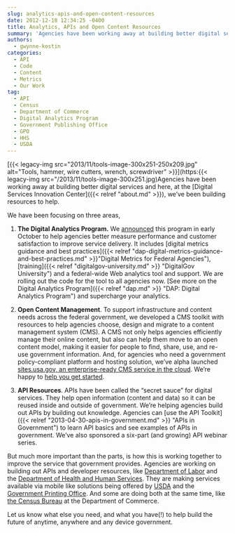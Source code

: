 ```yaml
---
slug: analytics-apis-and-open-content-resources
date: 2012-12-18 12:34:25 -0400
title: Analytics, APIs and Open Content Resources
summary: 'Agencies have been working away at building better digital services and here, at the Digital Services Innovation Center, we&#8217;ve been building resources to help. We have been focusing on three areas, 1. The Digital Analytics Program. We announced this program in early October to help agencies better measure performance and customer satisfaction'
authors:
  - gwynne-kostin
categories:
  - API
  - Code
  - Content
  - Metrics
  - Our Work
tag:
  - API
  - Census
  - Department of Commerce
  - Digital Analytics Program
  - Government Publishing Office
  - GPO
  - HHS
  - USDA
---
```


[{{< legacy-img src="2013/11/tools-image-300x251-250x209.jpg" alt="Tools, hammer, wire cutters, wrench, screwdriver" >}}](https:{{< legacy-img src="/2013/11/tools-image-300x251.jpg)Agencies have been working away at building better digital services and here, at the [Digital Services Innovation Center]({{< relref "about.md" >}}), we&#8217;ve been building resources to help.

We have been focusing on three areas,

1. **The Digital Analytics Program.** We [announced](http://gsablogs.gsa.gov/dsic/2012/10/05/digital-analytics-program-helps-agencies-measure-web-performance/) this program in early October to help agencies better measure performance and customer satisfaction to improve service delivery. It includes [digital metrics guidance and best practices]({{< relref "dap-digital-metrics-guidance-and-best-practices.md" >}}"Digital Metrics for Federal Agencies"), [training]({{< relref "digitalgov-university.md" >}} "DigitalGov University") and a federal-wide Web analytics tool and support. We are rolling out the code for the tool to all agencies now. [See more on the Digital Analytics Program]({{< relref "dap.md" >}} "DAP: Digital Analytics Program") and supercharge your analytics.

2. **Open Content Management**. To support infrastructure and content needs across the federal government, we developed a CMS toolkit with resources to help agencies choose, design and migrate to a content management system (CMS). A CMS not only helps agencies efficiently manage their online content, but also can help them move to an open content model, making it easier for people to find, share, use, and re-use government information.  And, for agencies who need a government policy-compliant platform and hosting solution, we’ve alpha launched [sites.usa.gov, an enterprise-ready CMS service in the cloud](https://sites.usa.gov/). We’re happy to [help you get started](https://sites.usa.gov/).

3. **API Resources**. APIs have been called the “secret sauce” for digital services. They help open information (content and data) so it can be reused inside and outside of government. We’re helping agencies build out APIs by building out knowledge. Agencies can [use the API Toolkit]({{< relref "2013-04-30-apis-in-government.md" >}} "APIs in Government") to learn API basics and see examples of APIs in government. We&#8217;ve also sponsored a six-part (and growing) API webinar series.

But much more important than the parts, is how this is working together to improve the service that government provides. Agencies are working on building out APIs and developer resources, like [Department of Labor](http://developer.dol.gov/) and the [Department of Health and Human Services](http://www.hhs.gov/developer). They are making services available via mobile like solutions being offered by [USDA](http://howtomobile.apps.gov/2012/11/30/usdas-soil-web-app/) and the [Government Printing Office](http://howtomobile.apps.gov/2012/11/15/presidential-documents-mobile-web-app/). And some are doing both at the same time, like [the Census Bureau](http://blogs.census.gov/2012/07/25/pardon-our-dust-census-gov-transformation/) at the Department of Commerce.

Let us know what else you need, and what you have(!) to help build the future of anytime, anywhere and any device government.